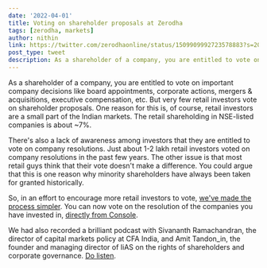 ```yaml
---
date: '2022-04-01'
title: Voting on shareholder proposals at Zerodha
tags: [zerodha, markets]
author: nithin
link: https://twitter.com/zerodhaonline/status/1509909992723578883?s=20&t=fU72J8jKh1bI7hS4XOhlMQ
post_type: tweet
description: As a shareholder of a company, you are entitled to vote on important company decisions...
---
```


As a shareholder of a company, you are entitled to vote on important company decisions like board appointments, corporate actions, mergers & acquisitions, executive compensation, etc. But very few retail investors vote on shareholder proposals. One reason for this is, of course, retail investors are a small part of the Indian markets. The retail shareholding in NSE-listed companies is about ~7%.

There's also a lack of awareness among investors that they are entitled to vote on company resolutions. Just about 1-2 lakh retail investors voted on company resolutions in the past few years. The other issue is that most retail guys think that their vote doesn't make a difference. You could argue that this is one reason why minority shareholders have always been taken for granted historically.

So, in an effort to encourage more retail investors to vote, [we've made the process simpler](https://support.zerodha.com/category/console/profile/account/articles/cdsl-shareholder-evoting). You can now vote on the resolution of the companies you have invested in, [directly from Console](http://console.zerodha.com/account/demat). 

We had also recorded a brilliant podcast with Sivananth Ramachandran, the director of capital markets policy at CFA India, and Amit Tandon_in, the founder and managing director of IiAS on the rights of shareholders and corporate governance. [Do listen](https://tradingqna.com/t/an-investors-guide-to-shareholder-meetings-in-india/129207). 
